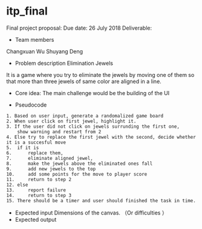 # itp_final
Final project proposal:
Due date: 26 July 2018
Deliverable:
* Team members

Changxuan Wu 
Shuyang Deng

* Problem description
Elimination Jewels

It is a game where you try to eliminate the jewels by moving one of them so that more than three jewels of same color
are aligned in a line. 

* Core idea: 
The main challenge would be the building of the UI

* Pseudocode
```
1. Based on user input, generate a randomalized game board
2. When user click on first jewel, highlight it.
3. If the user did not click on jewels surrunding the first one, 
	show warning and restart from 2
4. Else try to replace the first jewel with the second, decide whether it is a succesful move 
5.	if it is
6.		replace them, 
7.		eliminate aligned jewel, 
8.		make the jewels above the eliminated ones fall 
9.		add new jewels to the top
10.		add some points for the move to player score
11.		return to step 2
12.	else
13.		report failure 
14.		return to step 3
15. There should be a timer and user should finished the task in time. 
```
* Expected input
Dimensions of the canvas. （Or difficulties ）
* Expected output


